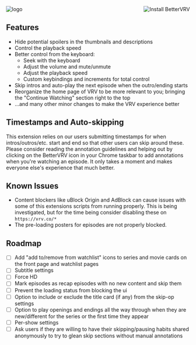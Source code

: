 <img alt="logo" src="https://raw.githubusercontent.com/tuckerchapin/BetterVRV/master/public/images/logotype_dark.png">

<a href="https://chrome.google.com/webstore/detail/bettervrv/dhghipbelapdpgpdfmkebjnnokhpeock" target="_blank">
<img align="right" alt="Install BetterVRV" src="https://raw.githubusercontent.com/tuckerchapin/BetterVRV/master/dev/ChromeWebstoreBadge2x.png">
</a>

Features
---
- Hide potential spoilers in the thumbnails and descriptions
- Control the playback speed
- Better control from the keyboard:
    - Seek with the keyboard
    - Adjust the volume and mute/unmute
    - Adjust the playback speed
    - Custom keybindings and increments for total control
- Skip intros and auto-play the next episode when the outro/ending starts
- Reorganize the home page of VRV to be more relevant to you; bringing the "Continue Watching" section right to the top
- ...and many other minor changes to make the VRV experience better

Timestamps and Auto-skipping
---
This extension relies on our users submitting timestamps for when intros/outros/etc. start and end so that other users can skip around these. Please consider reading the annotation guidelines and helping out by clicking on the BetterVRV icon in your Chrome taskbar to add annotations when you're watching an episode. It only takes a moment and makes everyone else's experience that much better.

Known Issues
---
- Content blockers like uBlock Origin and AdBlock can cause issues with some of this extensions scripts from running properly. This is being investigated, but for the time being consider disabling these on `https://vrv.co/*`
- The pre-loading posters for episodes are not properly blocked.

Roadmap
---
- [ ] Add "add to/remove from watchlist" icons to series and movie cards on the front page and watchlist pages
- [ ] Subtitle settings
- [ ] Force HD
- [ ] Mark episodes as recap episodes with no new content and skip them
- [ ] Prevent the loading status from blocking the ui
- [ ] Option to include or exclude the title card (if any) from the skip-op settings
- [ ] Option to play openings and endings all the way through when they are new/different for the series or the first time they appear
- [ ] Per-show settings
- [ ] Ask users if they are willing to have their skipping/pausing habits shared anonymously to try to glean skip sections without manual annotations
